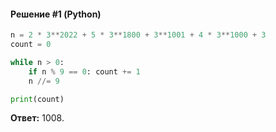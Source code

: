 #### Решение #1 (Python)
```python
n = 2 * 3**2022 + 5 * 3**1800 + 3**1001 + 4 * 3**1000 + 3
count = 0

while n > 0:
	if n % 9 == 0: count += 1
	n //= 9

print(count)
```
**Ответ:** 1008.
